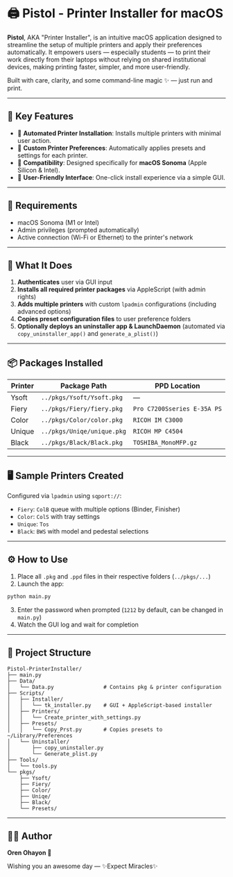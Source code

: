 # 🖨️ Pistol - Printer Installer for macOS

**Pistol**, AKA "Printer Installer", is an intuitive macOS application designed to streamline the setup of multiple printers and apply their preferences automatically. It empowers users — especially students — to print their work directly from their laptops without relying on shared institutional devices, making printing faster, simpler, and more user-friendly.

Built with care, clarity, and some command-line magic ✨ — just run and print.

---

## 🚀 Key Features

* 🧹 **Automated Printer Installation**: Installs multiple printers with minimal user action.
* 📂 **Custom Printer Preferences**: Automatically applies presets and settings for each printer.
* 🚀 **Compatibility**: Designed specifically for **macOS Sonoma** (Apple Silicon & Intel).
* 💼 **User-Friendly Interface**: One-click install experience via a simple GUI.

---

## 🚧 Requirements

* macOS Sonoma (M1 or Intel)
* Admin privileges (prompted automatically)
* Active connection (Wi-Fi or Ethernet) to the printer's network

---

## 🧰 What It Does

1. **Authenticates** user via GUI input
2. **Installs all required printer packages** via AppleScript (with admin rights)
3. **Adds multiple printers** with custom `lpadmin` configurations (including advanced options)
4. **Copies preset configuration files** to user preference folders
5. **Optionally deploys an uninstaller app & LaunchDaemon** (automated via `copy_uninstaller_app()` and `generate_a_plist()`)

---

## 📦 Packages Installed

| Printer | Package Path               | PPD Location                |
| ------- | -------------------------- | --------------------------- |
| Ysoft   | `../pkgs/Ysoft/Ysoft.pkg`  | —                           |
| Fiery   | `../pkgs/Fiery/fiery.pkg`  | `Pro C7200Sseries E-35A PS` |
| Color   | `../pkgs/Color/color.pkg`  | `RICOH IM C3000`            |
| Unique  | `../pkgs/Uniqe/unique.pkg` | `RICOH MP C4504`            |
| Black   | `../pkgs/Black/Black.pkg`  | `TOSHIBA_MonoMFP.gz`        |

---

## 🖥️ Sample Printers Created

Configured via `lpadmin` using `sqport://`:

* `Fiery`: `ColB` queue with multiple options (Binder, Finisher)
* `Color`: `ColS` with tray settings
* `Unique`: `Tos`
* `Black`: `BWS` with model and pedestal selections

---

## ⚙️ How to Use

1. Place all `.pkg` and `.ppd` files in their respective folders (`../pkgs/...`)
2. Launch the app:

```bash
python main.py
```

3. Enter the password when prompted (`1212` by default, can be changed in `main.py`)
4. Watch the GUI log and wait for completion

---

## 📁 Project Structure

```
Pistol-PrinterInstaller/
├── main.py
├── Data/
│   └── Data.py                # Contains pkg & printer configuration
├── Scripts/
│   ├── Installer/
│   │   └── tk_installer.py    # GUI + AppleScript-based installer
│   ├── Printers/
│   │   └── Create_printer_with_settings.py
│   ├── Presets/
│   │   └── Copy_Prst.py       # Copies presets to ~/Library/Preferences
│   └── Uninstaller/
│       ├── copy_uninstaller.py
│       └── Generate_plist.py
├── Tools/
│   └── tools.py
└── pkgs/
    ├── Ysoft/
    ├── Fiery/
    ├── Color/
    ├── Uniqe/
    ├── Black/
    └── Presets/
```

---

## 👨‍💼 Author

**Oren Ohayon 🌟**

Wishing you an awesome day — ✨Expect Miracles✨




   
